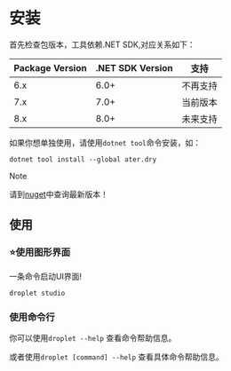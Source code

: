 # 安装

首先检查包版本，工具依赖.NET SDK,对应关系如下：

|Package Version|.NET SDK Version|支持|
|-|-|-|
|6.x|6.0+|不再支持|
|7.x|7.0+|当前版本|
|8.x|8.0+|未来支持|

如果你想单独使用，请使用`dotnet tool`命令安装，如：

```pwsh
dotnet tool install --global ater.dry
```

> [!NOTE]
> 请到[nuget](https://www.nuget.org/packages/ater.dry)中查询最新版本！

## 使用

### ⭐使用图形界面

一条命令启动UI界面!

```pwsh
droplet studio
```

### 使用命令行

你可以使用`droplet --help` 查看命令帮助信息。

或者使用`droplet [command] --help` 查看具体命令帮助信息。
